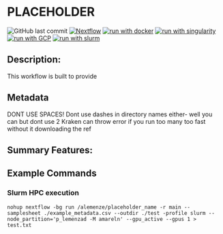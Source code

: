 # PLACEHOLDER
![GitHub last commit](https://img.shields.io/github/last-commit/alemenze/####)
[![Nextflow](https://img.shields.io/badge/nextflow%20DSL2-%E2%89%A520.11.0--edge-23aa62.svg?labelColor=000000)](https://www.nextflow.io/)
[![run with docker](https://img.shields.io/badge/run%20with-docker-0db7ed?labelColor=000000&logo=docker)](https://www.docker.com/)
[![run with singularity](https://img.shields.io/badge/run%20with-singularity-1d355c.svg?labelColor=000000)](https://sylabs.io/docs/)
[![run with GCP](https://img.shields.io/badge/run%20with-GCP-ffff00.svg?labelColor=000000&logo=googlecloud)](https://cloud.google.com/)
[![run with slurm](https://img.shields.io/badge/run%20with-slurm-ff4d4d.svg?labelColor=000000)](https://slurm.schedmd.com/)

## Description:
This workflow is built to provide  


## Metadata
DONT USE SPACES!
Dont use dashes in directory names either- well you can but dont use 2
Kraken can throw error if you run too many too fast without it downloading the ref

## Summary Features:

## Example Commands
### Slurm HPC execution
```
nohup nextflow -bg run /alemenze/placeholder_name -r main --samplesheet ./example_metadata.csv --outdir ./test -profile slurm --node_partition='p_lemenzad -M amareln' --gpu_active --gpus 1 > test.txt
```